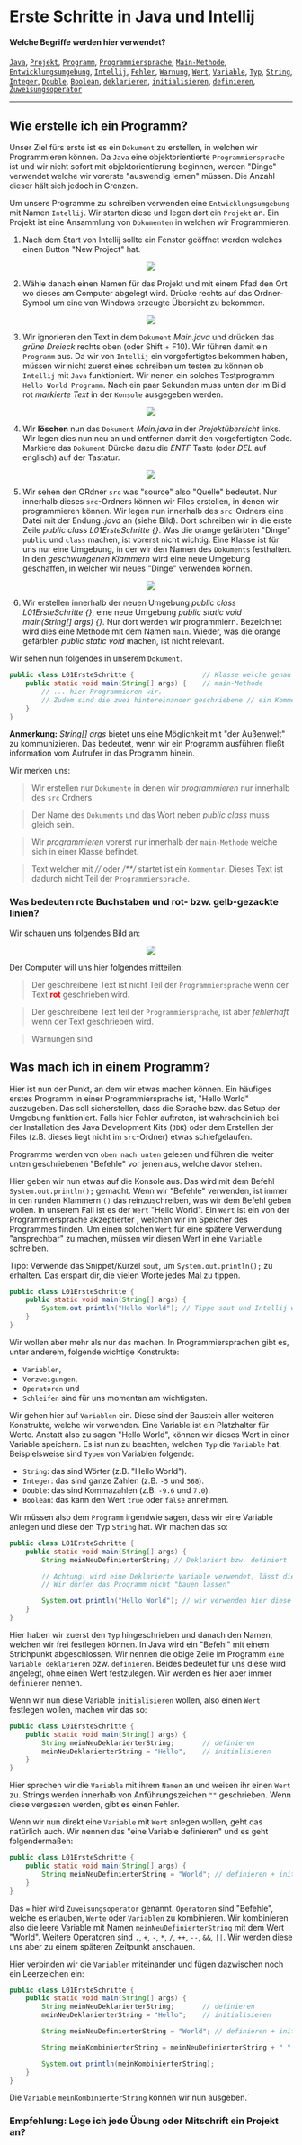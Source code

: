 # Erste Schritte in Java und Intellij

#### Welche Begriffe werden hier verwendet?
[`Java`](../../../glossar.md#programm), [`Projekt`](../../../glossar.md#programm), [`Programm`](../../../glossar.md#programm), [`Programmiersprache`](../../../glossar.md#programm), [`Main-Methode`](../../../glossar.md#main-methode), [`Entwicklungsumgebung`](../../../glossar.md#main-methode),  [`Intellij`](../../../glossar.md#wert), [`Fehler`](../../../glossar.md#wert), [`Warnung`](../../../glossar.md#wert), [`Wert`](../../../glossar.md#wert), [`Variable`](../../../glossar.md#Variable), [`Typ`](../../../glossar.md#Typ), [`String`](../../../glossar.md#String), [`Integer`](../../../glossar.md#integer), [`Double`](../../../glossar.md#double), [`Boolean`](../../../glossar.md#boolean), [`deklarieren`](../../../glossar.md#deklarieren), [`initialisieren`](../../../glossar.md#initialisieren), [`definieren`](../../../glossar.md#definieren), [`Zuweisungsoperator`](../../../glossar.md#Zuweisungsoperator)

---

## Wie erstelle ich ein Programm?
Unser Ziel fürs erste ist es ein ``Dokument`` zu erstellen, in welchen wir Programmieren können. Da ``Java`` eine objektorientierte ``Programmiersprache`` ist und wir nicht sofort mit objektorientierung beginnen, werden "Dinge" verwendet welche wir vorerste "auswendig lernen" müssen. Die Anzahl dieser hält sich jedoch in Grenzen. 

Um unsere Programme zu schreiben verwenden eine ``Entwicklungsumgebung`` mit Namen ``Intellij``. Wir starten diese und legen dort ein ``Projekt`` an. Ein Projekt ist eine Ansammlung von ``Dokumenten`` in welchen wir Programmieren.

1. Nach dem Start von Intellij sollte ein Fenster geöffnet werden welches einen Button "New Project" hat. 
<p align="center" alt="Hier sollte ein Bild sein welches ein 'neues Projekt auswaehlen' beschreibt">
  <img src="figures/01_neues_projekt_auswählen.png" />
</p>

2. Wähle danach einen Namen für das Projekt und mit einem Pfad den Ort wo dieses am Computer abgelegt wird. Drücke rechts auf das Ordner-Symbol um eine von Windows erzeugte Übersicht zu bekommen.
<p align="center" alt="Hier sollte ein Bild sein welches ein 'neues Projekt anlegen' beschreibt">
  <img src="figures/02_neues_projekt_anlegen.png" />
</p>

3. Wir ignorieren den Text in dem ``Dokument`` *Main.java* und drücken das *grüne Dreieck* rechts oben (oder Shift + F10). Wir führen damit ein ``Programm`` aus. Da wir von ``Intellij`` ein vorgefertigtes bekommen haben, müssen wir nicht zuerst eines schreiben um testen zu können ob ``Intellij`` mit ``Java`` funktioniert. Wir nenen ein solches Testprogramm ``Hello World Programm``. Nach ein paar Sekunden muss unten der im Bild rot *markierte Text* in der ``Konsole`` ausgegeben werden.
<p align="center" alt="Hier sollte ein Bild sein welches ein 'Test programm starten' beschreibt">
  <img src="figures/03_test_programm.png" />
</p>

4. Wir **löschen** nun das ``Dokument`` *Main.java* in der *Projektübersicht* links. Wir legen dies nun neu an und entfernen damit den vorgefertigten Code. Markiere das ``Dokument`` Dürcke dazu die *ENTF* Taste (oder *DEL* auf englisch) auf der Tastatur.
<p align="center" alt="Hier sollte ein Bild sein welches ein 'Projekt übersicht' beschreibt">
  <img src="figures/04_projekt_übersicht.png" />
</p>

5. Wir sehen den ORdner `src` was "source" also "Quelle" bedeutet. Nur innerhalb dieses `src`-Ordners können wir Files erstellen, in denen wir programmieren können.  Wir legen nun innerhalb des `src`-Ordners eine Datei mit der Endung *.java* an (siehe Bild). Dort schreiben wir in die erste Zeile *public class L01ErsteSchritte {}*. Was die orange gefärbten "Dinge" `public` und `class` machen, ist vorerst nicht wichtig. Eine Klasse ist für uns nur eine Umgebung, in der wir den Namen des ``Dokuments`` festhalten. In den *geschwungenen Klammern* wird eine neue Umgebung geschaffen, in welcher wir neues "Dinge" verwenden können.
<p align="center" alt="Hier sollte ein Bild sein welches ein 'neues Dokument anlegen' beschreibt">
  <img src="figures/05_dokument_anlegen.png" />
</p> 

6. Wir erstellen innerhalb der neuen Umgebung *public class L01ErsteSchritte {}*, eine neue Umgebung *public static void main(String[] args) {}*. Nur dort werden wir programmiern. Bezeichnet wird dies eine Methode mit dem Namen `main`. Wieder, was die orange gefärbten *public static void* machen, ist nicht relevant. 

Wir sehen nun folgendes in unserem ``Dokument``.

```java
public class L01ErsteSchritte {                 // Klasse welche genau wie das Dokument heißt (ohne .java).
    public static void main(String[] args) {    // main-Methode
        // ... hier Programmieren wir. 
        // Zudem sind die zwei hintereinander geschriebene // ein Kommentar, welches keinen Programmcode darstellt.
    }
}
```

**Anmerkung:** *String[] args* bietet uns eine Möglichkeit mit "der Außenwelt" zu kommunizieren. Das bedeutet, wenn wir ein Programm ausführen fließt information vom Aufrufer in das Programm hinein.

Wir merken uns:
> Wir erstellen nur ``Dokumente`` in denen wir *programmieren* nur innerhalb des ``src`` Ordners.

> Der Name des ``Dokuments`` und das Wort neben *public class* muss gleich sein.

> Wir *programmieren* vorerst nur innerhalb der ``main-Methode`` welche sich in einer Klasse befindet.

> Text welcher mit *//* oder */**/* startet ist ein ``Kommentar``. Dieses Text ist dadurch nicht Teil der ``Programmiersprache``. 


### Was bedeuten rote Buchstaben und rot- bzw. gelb-gezackte linien?
Wir schauen uns folgendes Bild an:
<p align="center" alt="Hier sollte ein Bild sein welches ein 'Fehler und Warnungen' beschreibt">
  <img src="figures/06_fehler_und_warnungen.png" />
</p> 

Der Computer will uns hier folgendes mitteilen:
> Der geschreibene Text ist nicht Teil der ``Programmiersprache`` wenn der Text **<span style="color:red">rot</span>** geschrieben wird.

> Der geschreibene Text teil der ``Programmiersprache``, ist aber *fehlerhaft* wenn der Text **<span style="color: red; text-decoration: underline;"></span>** geschrieben wird.

> Warnungen sind


## Was mach ich in einem Programm?
Hier ist nun der Punkt, an dem wir etwas machen können.
Ein häufiges erstes Programm in einer Programmiersprache ist, "Hello World" auszugeben.
Das soll sicherstellen, dass die Sprache bzw. das Setup der Umgebung funktioniert.
Falls hier Fehler auftreten, ist wahrscheinlich bei der Installation des Java Development Kits (`JDK`) oder dem Erstellen der Files (z.B. dieses liegt nicht im `src`-Ordner) etwas schiefgelaufen.

Programme werden von `oben nach unten` gelesen und führen die weiter unten geschriebenen "Befehle" vor jenen aus, welche davor stehen.

Hier geben wir nun etwas auf die Konsole aus. Das wird mit dem Befehl `System.out.println();` gemacht.
Wenn wir "Befehle" verwenden, ist immer in den runden Klammern `()` das reinzuschreiben, was wir dem Befehl geben wollen.
In unserem Fall ist es der `Wert` "Hello World". Ein `Wert` ist ein von der Programmiersprache akzeptierter , welchen wir im Speicher des Programmes finden. Um einen solchen `Wert` für eine spätere Verwendung "ansprechbar" zu machen, müssen wir diesen Wert in eine `Variable` schreiben. 

Tipp: Verwende das Snippet/Kürzel `sout`, um `System.out.println();` zu erhalten. Das erspart dir, die vielen Worte jedes Mal zu tippen.

```java
public class L01ErsteSchritte {
    public static void main(String[] args) {
        System.out.println("Hello World"); // Tippe sout und Intellij wird es dir in System.out.println(); umwandeln.
    }
}
```

Wir wollen aber mehr als nur das machen. In Programmiersprachen gibt es, unter anderem, folgende wichtige Konstrukte:

* `Variablen`, 
* `Verzweigungen`, 
* `Operatoren` und 
* `Schleifen` sind für uns momentan am wichtigsten.

Wir gehen hier auf `Variablen` ein. Diese sind der Baustein aller weiteren Konstrukte, welche wir verwenden.
Eine Variable ist ein Platzhalter für Werte. Anstatt also zu sagen "Hello World", können wir dieses Wort in einer Variable speichern.
Es ist nun zu beachten, welchen `Typ` die `Variable` hat.
Beispielsweise sind `Typen` von Variablen folgende:

- `String`: das sind Wörter (z.B. "Hello World").
- `Integer`: das sind ganze Zahlen (z.B. `-5` und `568`).
- `Double`: das sind Kommazahlen (z.B. `-9.6` und `7.0`).
- `Boolean`: das kann den Wert `true` oder `false` annehmen.

Wir müssen also dem `Programm` irgendwie sagen, dass wir eine Variable anlegen und diese den Typ `String` hat.
Wir machen das so:

```java
public class L01ErsteSchritte {
    public static void main(String[] args) {
        String meinNeuDefinierterString; // Deklariert bzw. definiert

        // Achtung! wird eine Deklarierte Variable verwendet, lässt dies der Compiler nicht zu. 
        // Wir dürfen das Programm nicht "bauen lassen"

        System.out.println("Hello World"); // wir verwenden hier diese Variable, ohne dieser einen Wert zugewiesen zu haben.
    }
}
```

Hier haben wir zuerst den `Typ` hingeschrieben und danach den Namen, welchen wir frei festlegen können.
In Java wird ein "Befehl" mit einem Strichpunkt abgeschlossen.
Wir nennen die obige Zeile im Programm `eine Variable deklarieren` bzw. `definieren`. Beides bedeutet für uns diese wird angelegt, ohne einen Wert festzulegen. Wir werden es hier aber immer `definieren` nennen.

Wenn wir nun diese Variable `initialisieren` wollen, also einen `Wert` festlegen wollen, machen wir das so:

```java
public class L01ErsteSchritte {
    public static void main(String[] args) {
        String meinNeuDeklarierterString;       // definieren
        meinNeuDeklarierterString = "Hello";    // initialisieren
    }
}
```

Hier sprechen wir die `Variable` mit ihrem `Namen` an und weisen ihr einen `Wert` zu.
Strings werden innerhalb von Anführungszeichen `""` geschrieben. Wenn diese vergessen werden, gibt es einen Fehler.

Wenn wir nun direkt eine `Variable` mit `Wert` anlegen wollen, geht das natürlich auch.
Wir nennen das "eine Variable definieren" und es geht folgendermaßen:

```java
public class L01ErsteSchritte {
    public static void main(String[] args) {
        String meinNeuDefinierterString = "World"; // definieren + initialisieren
    }
}
```

Das `=` hier wird `Zuweisungsoperator` genannt. `Operatoren` sind "Befehle", welche es erlauben, `Werte` oder `Variablen` zu kombinieren.
Wir kombinieren also die leere Variable mit Namen `meinNeuDefinierterString` mit dem Wert "World".
Weitere Operatoren sind `.`, `+`, `-`, `*`, `/`, `++`, `--`, `&&`, `||`.
Wir werden diese uns aber zu einem späteren Zeitpunkt anschauen.

Hier verbinden wir die `Variablen` miteinander und fügen dazwischen noch ein Leerzeichen ein:

```java
public class L01ErsteSchritte {
    public static void main(String[] args) {
        String meinNeuDeklarierterString;       // definieren
        meinNeuDeklarierterString = "Hello";    // initialisieren

        String meinNeuDefinierterString = "World"; // definieren + initialisieren

        String meinKombinierterString = meinNeuDefinierterString + " " + meinNeuDeklarierterString; // mit Operator verbinden

        System.out.println(meinKombinierterString);
    }
}
```

Die `Variable` `meinKombinierterString` können wir nun ausgeben.´

### Empfehlung: Lege ich jede Übung oder Mitschrift ein Projekt an?  